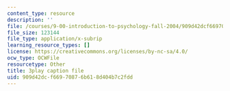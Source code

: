 ```yaml
---
content_type: resource
description: ''
file: /courses/9-00-introduction-to-psychology-fall-2004/909d42dcf66970876b618d404b7c2fdd_10493.srt
file_size: 123144
file_type: application/x-subrip
learning_resource_types: []
license: https://creativecommons.org/licenses/by-nc-sa/4.0/
ocw_type: OCWFile
resourcetype: Other
title: 3play caption file
uid: 909d42dc-f669-7087-6b61-8d404b7c2fdd
---
```

